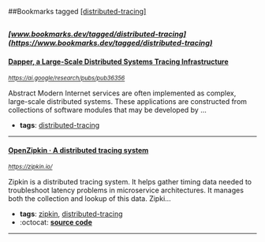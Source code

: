 ##Bookmarks tagged [[distributed-tracing]](https://www.bookmarks.dev?q=[distributed-tracing])

_<sup><sup>[www.bookmarks.dev/tagged/distributed-tracing](https://www.bookmarks.dev/tagged/distributed-tracing)</sup></sup>_
---
#### [Dapper, a Large-Scale Distributed Systems Tracing Infrastructure](https://ai.google/research/pubs/pub36356)
_<sup>https://ai.google/research/pubs/pub36356</sup>_

Abstract
Modern Internet services are often implemented as complex, large-scale distributed systems. These applications are constructed from collections of software modules that may be developed by ...
* **tags**: [distributed-tracing](../tagged/distributed-tracing.md)
---
#### [OpenZipkin · A distributed tracing system      ](https://zipkin.io/)
_<sup>https://zipkin.io/</sup>_

Zipkin is a distributed tracing system. It helps gather timing data needed to troubleshoot latency problems in microservice architectures. It manages both the collection and lookup of this data. Zipki...
* **tags**: [zipkin](../tagged/zipkin.md), [distributed-tracing](../tagged/distributed-tracing.md)
* :octocat: **[source code](https://github.com/openzipkin/zipkin)**
---
